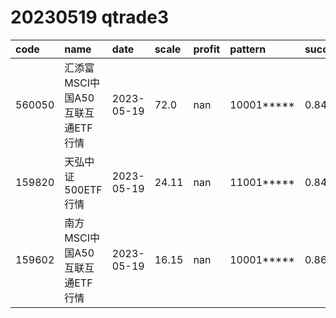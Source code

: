 
# 20230519 qtrade3
 | code | name | date | scale | profit | pattern | success_rate | success_cnt | fund_cnt | 
 | :----- | :----- | :----- | :----- | :----- | :----- | :----- | :----- | :----- | 
 | 560050 | 汇添富MSCI中国A50互联互通ETF行情 | 2023-05-19 | 72.0 | nan | 10001***** | 0.8461538461538461 | 11 | 13 | 
 | 159820 | 天弘中证500ETF行情 | 2023-05-19 | 24.11 | nan | 11001***** | 0.8421052631578947 | 16 | 19 | 
 | 159602 | 南方MSCI中国A50互联互通ETF行情 | 2023-05-19 | 16.15 | nan | 10001***** | 0.8666666666666667 | 13 | 15 | 
